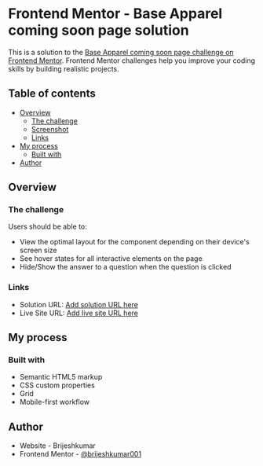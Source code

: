 # Frontend Mentor - Base Apparel coming soon page solution

This is a solution to the [Base Apparel coming soon page challenge on Frontend Mentor](https://www.frontendmentor.io/challenges/base-apparel-coming-soon-page-5d46b47f8db8a7063f9331a0). Frontend Mentor challenges help you improve your coding skills by building realistic projects.

## Table of contents

- [Overview](#overview)
  - [The challenge](#the-challenge)
  - [Screenshot](#screenshot)
  - [Links](#links)
- [My process](#my-process)
  - [Built with](#built-with)
- [Author](#author)

## Overview

### The challenge

Users should be able to:

- View the optimal layout for the component depending on their device's screen size
- See hover states for all interactive elements on the page
- Hide/Show the answer to a question when the question is clicked

### Links

- Solution URL: [Add solution URL here](https://github.com/HelloBrijesh/FrontendMentor/tree/main/base-apparel-coming-soon-master)
- Live Site URL: [Add live site URL here](https://hellobrijesh.github.io/FrontendMentor/base-apparel-coming-soon-master)

## My process

### Built with

- Semantic HTML5 markup
- CSS custom properties
- Grid
- Mobile-first workflow

## Author

- Website - Brijeshkumar
- Frontend Mentor - [@brijeshkumar001](https://www.frontendmentor.io/profile/brijeshkumar001)
